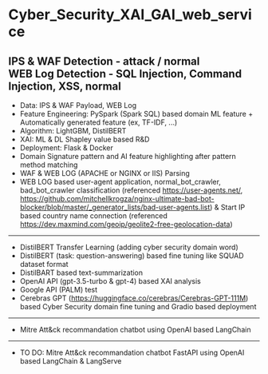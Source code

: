 # Cyber_Security_XAI_GAI_web_service

IPS & WAF Detection - attack / normal  
WEB Log Detection - SQL Injection, Command Injection, XSS, normal
-----
- Data: IPS & WAF Payload, WEB Log
- Feature Engineering: PySpark (Spark SQL) based domain ML feature + Automatically generated feature (ex, TF-IDF, ...)
- Algorithm: LightGBM, DistilBERT
- XAI: ML & DL Shapley value based R&D
- Deployment: Flask & Docker
- Domain Signature pattern and AI feature highlighting after pattern method matching
- WAF & WEB LOG (APACHE or NGINX or IIS) Parsing
- WEB LOG based user-agent application, normal_bot_crawler, bad_bot_crawler classification (referenced https://user-agents.net/, https://github.com/mitchellkrogza/nginx-ultimate-bad-bot-blocker/blob/master/_generator_lists/bad-user-agents.list) & Start IP based country name connection (referenced https://dev.maxmind.com/geoip/geolite2-free-geolocation-data)
-----
- DistilBERT Transfer Learning (adding cyber security domain word)
- DistilBERT (task: question-answering) based fine tuning like SQUAD dataset format
- DistilBART based text-summarization
- OpenAI API (gpt-3.5-turbo & gpt-4) based XAI analysis
- Google API (PALM) test
- Cerebras GPT (https://huggingface.co/cerebras/Cerebras-GPT-111M) based Cyber Security domain fine tuning and Gradio based deployment
-----
- Mitre Att&ck recommandation chatbot using OpenAI based LangChain
-----
- TO DO: Mitre Att&ck recommandation chatbot FastAPI using OpenAI based LangChain & LangServe

